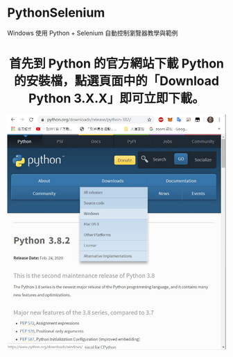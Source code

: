 # PythonSelenium

Windows 使用 Python + Selenium 自動控制瀏覽器教學與範例




<div align="center">
  
# 首先到 Python 的官方網站下載 Python 的安裝檔，點選頁面中的「Download Python 3.X.X」即可立即下載。

  <a href="https://gitstar-ranking.com/repositories">
    <img src="https://raw.githubusercontent.com/mokaki/PythonSelenium/master/img/001.jpg"
  </a>
</div>
<br>

